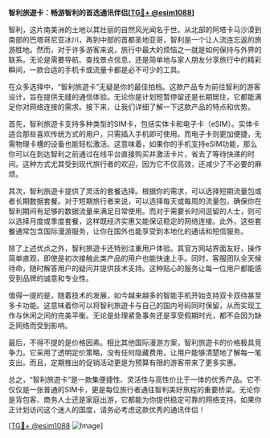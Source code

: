 **智利旅遊卡：畅游智利的首选通讯伴侣[[TG💪+ @esim1088](https://t.me/s/esim1088)]**

智利，这片南美洲的土地以其壮丽的自然风光闻名于世。从北部的阿塔卡马沙漠到南部的巴塔哥尼亚冰川，再到中部的首都圣地亚哥，智利是一个让人流连忘返的旅游胜地。然而，对于许多游客来说，旅行中最大的烦恼之一就是如何保持与外界的联系。无论是需要导航、查找景点信息，还是简单地与家人朋友分享旅行中的精彩瞬间，一款合适的手机卡或流量卡都是必不可少的工具。

在众多选择中，“智利旅遊卡”无疑是你的最佳拍档。这款产品专为前往智利的游客设计，旨在提供无缝的通信体验。无论你是计划短暂停留还是长期居住，它都能满足你对网络连接的需求。接下来，让我们详细了解一下这款产品的特点和优势。

首先，智利旅遊卡支持多种类型的SIM卡，包括实体卡和电子卡（eSIM）。实体卡适合那些喜欢传统方式的用户，只需插入手机即可使用。而电子卡则更加便捷，无需物理卡槽的设备也能轻松激活。这意味着，如果你的手机支持eSIM功能，那么你可以在到达智利之前通过在线平台直接购买并激活卡片，省去了等待快递的时间。这种方式尤其受到现代旅行者的欢迎，因为它不仅高效，还减少了不必要的麻烦。

其次，智利旅遊卡提供了灵活的套餐选择。根据你的需求，可以选择短期流量包或者长期数据套餐。对于短期旅行者来说，可以选择每天或每周的流量包，确保你在智利期间有足够的数据流量来满足日常使用。而对于需要长时间逗留的人士，则可以选择月度或季度套餐，这样既经济实惠又能保证稳定的网络连接。此外，这些套餐通常包含国际漫游服务，让你在国外也能享受到本地化的通话和短信服务。

除了上述优点之外，智利旅遊卡还特别注重用户体验。其官方网站界面友好，操作简单直观，即使是初次接触此类产品的用户也能快速上手。同时，客服团队全天候待命，随时解答用户的疑问并提供技术支持。这种贴心的服务让每一位用户都能感受到品牌的诚意和专业性。

值得一提的是，随着技术的发展，如今越来越多的智能手机开始支持双卡双待甚至多卡功能。这意味着你可以将智利旅遊卡与自己的国内号码同时保留，从而实现工作与休闲之间的完美平衡。无论是处理紧急事务还是享受假期时光，都不会因为缺乏网络而受到影响。

最后，不得不提的是价格因素。相比其他国际漫游方案，智利旅遊卡的价格极具竞争力。它采用了透明定价策略，没有任何隐藏费用，让用户能够清楚地了解每一笔支出。而且，定期推出的促销活动更是为预算有限的游客带来了更多实惠。

总之，“智利旅遊卡”是一款集便捷性、灵活性与高性价比于一体的优秀产品。它不仅仅是一张普通的SIM卡，更是每位旅行者通往智利美好旅程的重要桥梁。无论你是背包客、商务人士还是家庭出游，它都能为你提供稳定可靠的网络支持。如果你正计划访问这个迷人的国度，请务必考虑这款优秀的通讯伴侣！

[[TG💪+ @esim1088](https://t.me/s/esim1088) ![Image](https://i.postimg.cc/4NQfJmqS/Snipaste-2025-05-13-00-14-12.png)]